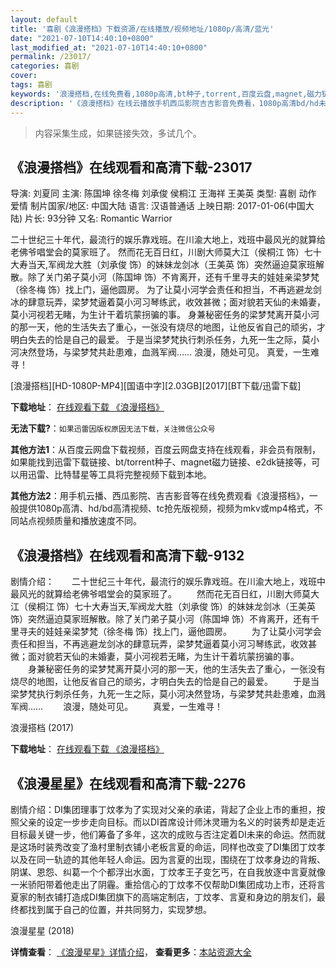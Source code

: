 ```yaml
---
layout: default
title: '喜剧《浪漫搭档》下载资源/在线播放/视频地址/1080p/高清/蓝光'
date: "2021-07-10T14:40:10+0800"
last_modified_at: "2021-07-10T14:40:10+0800"
permalink: /23017/
categories: 喜剧
cover:
tags: 喜剧
keywords: '浪漫搭档,在线免费看,1080p高清,bt种子,torrent,百度云盘,magnet,磁力链,迅雷下载资源'
description: '《浪漫搭档》在线云播放手机西瓜影院吉吉影音免费看，1080p高清bd/hd未删减完整版和tc抢先枪版，mkv/mp4格式，附带bt/torrent种子、magnet/磁力链、百度云盘、网盘资源迅雷下载链接'
---
```


>内容采集生成，如果链接失效，多试几个。


## 《浪漫搭档》在线观看和高清下载-23017

导演: 刘夏同 主演: 陈国坤 徐冬梅 刘承俊 侯桐江 王海祥 王美英 类型: 喜剧 动作 爱情 制片国家/地区: 中国大陆 语言: 汉语普通话 上映日期: 2017-01-06(中国大陆) 片长: 93分钟 又名: Romantic Warrior

二十世纪三十年代，最流行的娱乐靠戏班。在川渝大地上，戏班中最风光的就算给老佛爷唱堂会的莫家班了。 然而花无百日红，川剧大师莫大江（侯桐江 饰）七十大寿当天,军阀龙大胜（刘承俊 饰）的妹妹龙剑冰（王美英 饰）突然逼迫莫家班解散。除了关门弟子莫小河（陈国坤 饰）不肯离开，还有千里寻夫的娃娃亲梁梦梵（徐冬梅 饰）找上门，逼他圆房。 为了让莫小河学会责任和担当，不再逃避龙剑冰的肆意玩弄，梁梦梵逼着莫小河习琴练武，收效甚微；面对貌若天仙的未婚妻，莫小河视若无睹，为生计干着坑蒙拐骗的事。 身兼秘密任务的梁梦梵离开莫小河的那一天，他的生活失去了重心，一张没有烧尽的地图，让他反省自己的顽劣，才明白失去的恰是自己的最爱。 于是当梁梦梵执行刺杀任务，九死一生之际，莫小河决然登场，与梁梦梵共赴患难，血溅军阀…… 浪漫，随处可见。 真爱，一生难寻！


[浪漫搭档][HD-1080P-MP4][国语中字][2.03GB][2017][BT下载/迅雷下载]

**下载地址**： [在线观看下载 《浪漫搭档》](https://www.btdx8.com/torrent/romantic_warrior_2017.html) 


**无法下载?**：`如果迅雷因版权原因无法下载，关注微信公众号 `

**其他方法1**：从百度云网盘下载视频，百度云网盘支持在线观看，非会员有限制，如果能找到迅雷下载链接、bt/torrent种子、magnet磁力链接、e2dk链接等，可以用迅雷、比特彗星等工具将完整视频下载到本地。

**其他方法2**：用手机云播、西瓜影院、吉吉影音等在线免费观看《浪漫搭档》，一般提供1080p高清、hd/bd高清视频、tc抢先版视频，视频为mkv或mp4格式，不同站点视频质量和播放速度不同。


## 《浪漫搭档》在线观看和高清下载-9132

剧情介绍：　　二十世纪三十年代，最流行的娱乐靠戏班。在川渝大地上，戏班中最风光的就算给老佛爷唱堂会的莫家班了。 　　然而花无百日红，川剧大师莫大江（侯桐江 饰）七十大寿当天,军阀龙大胜（刘承俊 饰）的妹妹龙剑冰（王美英 饰）突然逼迫莫家班解散。除了关门弟子莫小河（陈国坤 饰）不肯离开，还有千里寻夫的娃娃亲梁梦梵（徐冬梅 饰）找上门，逼他圆房。 　　为了让莫小河学会责任和担当，不再逃避龙剑冰的肆意玩弄，梁梦梵逼着莫小河习琴练武，收效甚微；面对貌若天仙的未婚妻，莫小河视若无睹，为生计干着坑蒙拐骗的事。 　　身兼秘密任务的梁梦梵离开莫小河的那一天，他的生活失去了重心，一张没有烧尽的地图，让他反省自己的顽劣，才明白失去的恰是自己的最爱。 　　于是当梁梦梵执行刺杀任务，九死一生之际，莫小河决然登场，与梁梦梵共赴患难，血溅军阀…… 　　浪漫，随处可见。 　　真爱，一生难寻！


浪漫搭档 (2017)

**下载地址**： [在线观看下载 《浪漫搭档》](https://www.btbtdy.me/btdy/dy9894.html) 


## 《浪漫星星》在线观看和高清下载-2276

剧情介绍：DI集团理事丁炆孝为了实现对父亲的承诺，背起了企业上市的重担，按照父亲的设定一步步走向目标。而以DI首席设计师沐灵珊为名义的时装秀却是走近目标最关键一步，他们筹备了多年，这次的成败与否注定着DI未来的命运。然而就是这场时装秀改变了渔村里制衣铺小老板言夏的命运，同样也改变了DI集团丁炆孝以及在同一轨迹的其他年轻人命运。因为言夏的出现，围绕在丁炆孝身边的背叛、阴谋、恩怨、纠葛一个个都浮出水面，丁炆孝王子变乞丐，在自我放逐中言夏就像一米骄阳带着他走出了阴霾。重拾信心的丁炆孝不仅帮助DI集团成功上市，还将言夏家的制衣铺打造成DI集团旗下的高端定制店，丁炆孝、言夏和身边的朋友们，最终都找到属于自己的位置，并共同努力，实现梦想。


浪漫星星 (2018)

**详情查看**： [《浪漫星星》详情介绍](/movie/2276/)， **查看更多**：[本站资源大全](/movie/t/all/)

